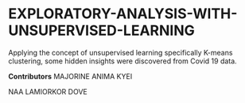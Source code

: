 # EXPLORATORY-ANALYSIS-WITH-UNSUPERVISED-LEARNING
Applying the concept of unsupervised learning specifically K-means clustering, some hidden insights were discovered from Covid 19 data.

**Contributors**
MAJORINE ANIMA KYEI

NAA LAMIORKOR DOVE

